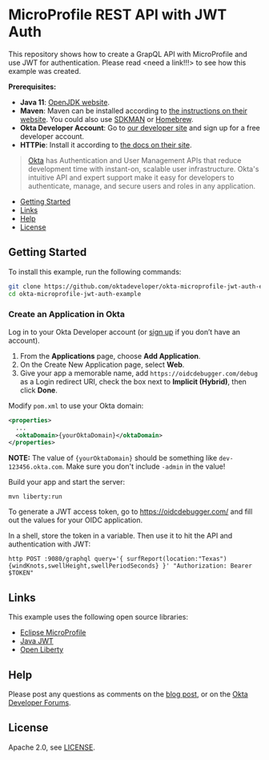 # MicroProfile REST API with JWT Auth

This repository shows how to create a GrapQL API with MicroProfile and use JWT for authentication. Please read <need a link!!!> to see how this example was created.

**Prerequisites:** 

- **Java 11**: [OpenJDK website](https://openjdk.java.net/install/). 
- **Maven**: Maven can be installed according to [the instructions on their website](https://maven.apache.org/install.html). You could also use  [SDKMAN](https://sdkman.io/) or [Homebrew](https://brew.sh/).
- **Okta Developer Account**: Go to [our developer site](https://developer.okta.com/signup/) and sign up for a free developer account.
- **HTTPie**: Install it according to [the docs on their site](https://httpie.org/doc#installation).


> [Okta](https://developer.okta.com/) has Authentication and User Management APIs that reduce development time with instant-on, scalable user infrastructure. Okta's intuitive API and expert support make it easy for developers to authenticate, manage, and secure users and roles in any application.

* [Getting Started](#getting-started)
* [Links](#links)
* [Help](#help)
* [License](#license)

## Getting Started

To install this example, run the following commands:

```bash
git clone https://github.com/oktadeveloper/okta-microprofile-jwt-auth-example.git
cd okta-microprofile-jwt-auth-example
```

### Create an Application in Okta

Log in to your Okta Developer account (or [sign up](https://developer.okta.com/signup/) if you don’t have an account).

1. From the **Applications** page, choose **Add Application**.
2. On the Create New Application page, select **Web**.
3. Give your app a memorable name, add `https://oidcdebugger.com/debug` as a Login redirect URI, check the box next to **Implicit (Hybrid)**, then click **Done**.

Modify `pom.xml` to use your Okta domain:

```xml
<properties>
  ...
  <oktaDomain>{yourOktaDomain}</oktaDomain>
</properties>
```

**NOTE:** The value of `{yourOktaDomain}` should be something like `dev-123456.okta.com`. Make sure you don't include `-admin` in the value!


Build your app and start the server:

```
mvn liberty:run
```

To generate a JWT access token, go to https://oidcdebugger.com/ and fill out the values for your OIDC application.

In a shell, store the token in a variable. Then use it to hit the API and authentication with JWT:

```
http POST :9080/graphql query='{ surfReport(location:"Texas") {windKnots,swellHeight,swellPeriodSeconds} }' "Authorization: Bearer $TOKEN"
```

## Links

This example uses the following open source libraries:

* [Eclipse MicroProfile](https://microprofile.io/) 
* [Java JWT](https://github.com/jwtk/jjwt)
* [Open Liberty](https://openliberty.io/)

## Help

Please post any questions as comments on the [blog post](https://developer.okta.com/blog/2019/07/10/java-microprofile-jwt-auth), or on the [Okta Developer Forums](https://devforum.okta.com/).

## License

Apache 2.0, see [LICENSE](LICENSE).
